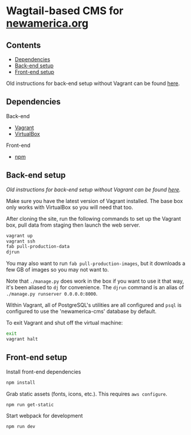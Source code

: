 # Wagtail-based CMS for [newamerica.org](https://www.newamerica.org/)

## Contents

- [Dependencies](#dependencies)
- [Back-end setup](#back-end-setup)
- [Front-end setup](#front-end-setup)

Old instructions for back-end setup without Vagrant can be found [here](https://github.com/newamericafoundation/newamerica-cms/blob/80311b9a4f9a62d4a9651d2aba01e2d8ec9bb2f4/README.md).

## Dependencies

Back-end

- [Vagrant](https://www.vagrantup.com/downloads)
- [VirtualBox](https://www.virtualbox.org/wiki/Downloads)

Front-end

- [npm](https://docs.npmjs.com/downloading-and-installing-node-js-and-npm)

## Back-end setup

_Old instructions for back-end setup without Vagrant can be found [here](https://github.com/newamericafoundation/newamerica-cms/blob/80311b9a4f9a62d4a9651d2aba01e2d8ec9bb2f4/README.md)._

Make sure you have the latest version of Vagrant installed.
The base box only works with VirtualBox so you will need that too.

After cloning the site, run the following commands to set up the Vagrant box,
pull data from staging then launch the web server.

```bash
vagrant up
vagrant ssh
fab pull-production-data
djrun
```

You may also want to run `fab pull-production-images`, but it downloads a few GB of images so you may not want to.

Note that `./manage.py` does work in the box if you want to use it that way,
it's been aliased to `dj` for convenience. The `djrun` command is an alias of
`./manage.py runserver 0.0.0.0:8000`.

Within Vagrant, all of PostgreSQL's utilities are all configured and `psql` is
configured to use the 'newamerica-cms' database by default.

To exit Vagrant and shut off the virtual machine:

```bash
exit
vagrant halt
```

## Front-end setup

Install front-end dependencies

```bash
npm install
```

Grab static assets (fonts, icons, etc.). This requires `aws configure`.

```bash
npm run get-static
```

Start webpack for development

```bash
npm run dev
```
